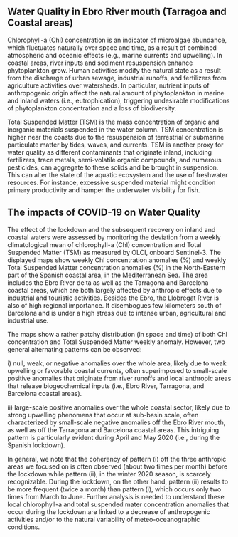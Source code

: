 ## Water Quality in Ebro River mouth (Tarragoa and Coastal areas)

Chlorophyll-a (Chl) concentration is an indicator of microalgae abundance, which fluctuates naturally over space and time, as a result of combined atmospheric and oceanic effects (e.g., marine currents and upwelling). In coastal areas, river inputs and sediment resuspension enhance phytoplankton grow. Human activities modify the natural state as a result from the discharge of urban sewage, industrial runoffs, and fertilizers from agriculture activities over watersheds. In particular, nutrient inputs of anthropogenic origin affect the natural amount of phytoplankton in marine and inland waters (i.e., eutrophication), triggering undesirable modifications of phytoplankton concentration and a loss of biodiversity.

Total Suspended Matter (TSM) is the mass concentration of organic and inorganic materials suspended in the water column. TSM concentration is higher near the coasts due to the resuspension of terrestrial or submarine particulate matter by tides, waves, and currents. TSM is another proxy for water quality as different contaminants that originate inland, including fertilizers, trace metals, semi-volatile organic compounds, and numerous pesticides, can aggregate to these solids and be brought in suspension. This can alter the state of the aquatic ecosystem and the use of freshwater resources. For instance, excessive suspended material might condition primary productivity and hamper the underwater visibility for fish. 

## The impacts of COVID-19 on Water Quality 

The effect of the lockdown and the subsequent recovery on inland and coastal waters were assessed by monitoring the deviation from a weekly climatological mean of chlorophyll-a (Chl) concentration and Total Suspended Matter (TSM) as measured by OLCI, onboard Sentinel-3. The displayed maps show weekly Chl concentration anomalies (%) and weekly Total Suspended Matter concentration anomalies (%) in the North-Eastern part of the Spanish coastal area, in the Mediterranean Sea. The area includes the Ebro River delta as well as the Tarragona and Barcelona coastal areas, which are both largely affected by anthropic effects due to industrial and touristic activities. Besides the Ebro, the Llobregat River is also of high regional importance. It disembogues few kilometers south of Barcelona and is under a high stress due to intense urban, agricultural and industrial use.

The maps show a rather patchy distribution (in space and time) of both Chl concentration and Total Suspended Matter weekly anomaly. However, two general alternating patterns can be observed:

i)	null, weak, or negative anomalies over the whole area, likely due to weak upwelling or favorable coastal currents, often superimposed to small-scale positive anomalies that originate from river runoffs and local anthropic areas that release biogeochemical inputs (i.e., Ebro River, Tarragona, and Barcelona coastal areas). 

ii)	large-scale positive anomalies over the whole coastal sector, likely due to strong upwelling phenomena that occur at sub-basin scale, often characterized by small-scale negative anomalies off the Ebro River mouth, as well as off the Tarragona and Barcelona coastal areas. This intriguing pattern is particularly evident during April and May 2020 (i.e., during the Spanish lockdown). 

In general, we note that the coherency of pattern (i) off the three anthropic areas we focused on is often observed (about two times per month) before the lockdown while pattern (ii), in the winter 2020 season, is scarcely recognizable. During the lockdown, on the other hand, pattern (ii) results to be more frequent (twice a month) than pattern (i), which occurs only two times from March to June. Further analysis is needed to understand these local chlorophyll-a and total suspended mater concentration anomalies that occur during the lockdown are linked to a decrease of anthropogenic activities and/or to the natural variability of meteo-oceanographic conditions.





